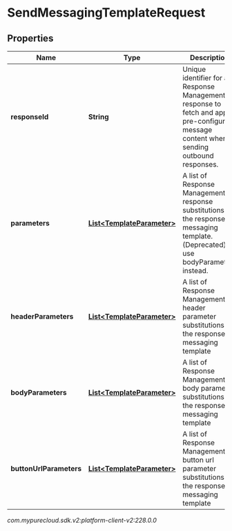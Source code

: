 # SendMessagingTemplateRequest


## Properties

| Name | Type | Description | Notes |
| ------------ | ------------- | ------------- | ------------- |
| **responseId** | **String** | Unique identifier for a Response Management response to fetch and apply pre-configured message content when sending outbound responses. |  [optional] |
| **parameters** | [**List&lt;TemplateParameter&gt;**](TemplateParameter) | A list of Response Management response substitutions for the response's messaging template. (Deprecated) use bodyParameters instead. |  [optional] |
| **headerParameters** | [**List&lt;TemplateParameter&gt;**](TemplateParameter) | A list of Response Management header parameter substitutions for the response's messaging template |  [optional] |
| **bodyParameters** | [**List&lt;TemplateParameter&gt;**](TemplateParameter) | A list of Response Management body parameter substitutions for the response's messaging template |  [optional] |
| **buttonUrlParameters** | [**List&lt;TemplateParameter&gt;**](TemplateParameter) | A list of Response Management button url parameter substitutions for the response's messaging template |  [optional] |




_com.mypurecloud.sdk.v2:platform-client-v2:228.0.0_

